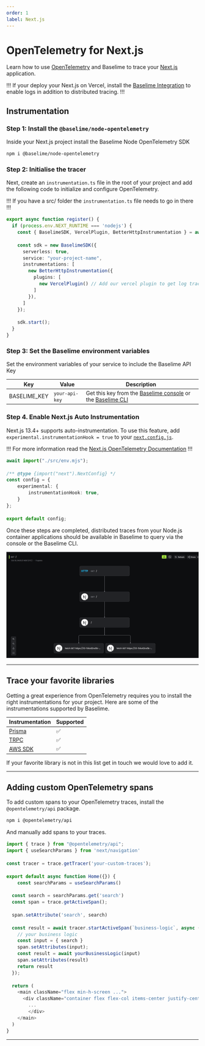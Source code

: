```yaml
---
order: 1
label: Next.js
---
```


# OpenTelemetry for Next.js

Learn how to use [OpenTelemetry](https://opentelemetry.io/) and Baselime to trace your [Next.js](https://nextjs.org/) application.


!!!
If your deploy your Next.js on Vercel, install the [Baselime Integration](https://vercel.com/integrations/baselime) to enable logs in addition to distributed tracing.
!!!

## Instrumentation

### Step 1: Install the `@baselime/node-opentelemetry`


Inside your Next.js project install the Baselime Node OpenTelemetry SDK

```bash # :icon-terminal: terminal
npm i @baselime/node-opentelemetry 
```

### Step 2: Initialise the tracer

Next, create an `instrumentation.ts` file in the root of your project and add the following code to initialize and configure OpenTelemetry.

!!!
If you have a src/ folder the `instrumentation.ts` file needs to go in there
!!!

```typescript # :icon-code: instrumentation.ts
export async function register() {
  if (process.env.NEXT_RUNTIME === 'nodejs') {
    const { BaselimeSDK, VercelPlugin, BetterHttpInstrumentation } = await import('@baselime/node-opentelemetry');

    const sdk = new BaselimeSDK({
      serverless: true,
      service: "your-project-name",
      instrumentations: [
        new BetterHttpInstrumentation({ 
          plugins: [
            new VercelPlugin() // Add our vercel plugin to get log trace correlation to projects deployed to vercel
          ]
        }),
      ]
    });

    sdk.start();
  }
}
```

### Step 3: Set the Baselime environment variables

Set the environment variables of your service to include the Baselime API Key

| Key          | Value          | Description                                                                                                                  |
| ------------ | -------------- | ---------------------------------------------------------------------------------------------------------------------------- |
| BASELIME_KEY | `your-api-key` | Get this key from the [Baselime console](https://console.baselime.io) or the [Baselime CLI](https://github.com/Baselime/cli) |  |



### Step 4. Enable Next.js Auto Instrumentation

Next.js 13.4+ supports auto-instrumentation. To use this feature, add `experimental.instrumentationHook = true` to your [`next.config.js`](https://nextjs.org/docs/app/api-reference/next-config-js).

!!!
For more information read the [Next.js OpenTelemetry Documentation](https://nextjs.org/docs/pages/building-your-application/optimizing/open-telemetry)
!!!

```typescript # :icon-code: next.config.mjs
await import("./src/env.mjs");

/** @type {import("next").NextConfig} */
const config = {
    experimental: {
        instrumentationHook: true,
    }
};

export default config;
```

Once these steps are completed, distributed traces from your Node.js container applications should be available in Baselime to query via the console or the Baselime CLI.

![Example Next.js Trace](../../assets/images/illustrations/sending-data/opentelemetry/next.js.png)

---

## Trace your favorite libraries

Getting a great experience from OpenTelemetry requires you to install the right instrumentations for your project. Here are some of the instrumentations supported by Baselime.

<!-- A markdown table -->

| Instrumentation | Supported |
| --------------- | --- |
| [Prisma](https://www.prisma.io/docs/concepts/components/prisma-client/opentelemetry-tracing) | ✅ |
| [TRPC](https://github.com/baselime/node-opentelemetry/blob/main/TRPC.md) | ✅ |
| [AWS SDK](https://www.npmjs.com/package/@opentelemetry/instrumentation-aws-sdk) | ✅ |

If your favorite library is not in this list get in touch we would love to add it.

---

## Adding custom OpenTelemetry spans

To add custom spans to your OpenTelemetry traces, install the `@opentelemetry/api` package.

```bash # :icon-terminal: terminal
npm i @opentelemetry/api
```

And manually add spans to your traces.

```js # :icon-code: page.js
import { trace } from "@opentelemetry/api";
import { useSearchParams } from 'next/navigation'
 
const tracer = trace.getTracer('your-custom-traces');

export default async function Home({}) {
    const searchParams = useSearchParams()
 
  const search = searchParams.get('search')
  const span = trace.getActiveSpan();
  
  span.setAttribute('search', search)

  const result = await tracer.startActiveSpan(`business-logic`, async (span) => {
    // your business logic
    const input = { search }
    span.setAttributes(input);
    const result = await yourBusinessLogic(input)
    span.setAttributes(result)
    return result
  });

  return (
    <main className="flex min-h-screen ...">
      <div className="container flex flex-col items-center justify-center gap-12 px-4 py-16 ">
        ...
        </div>
    </main>
  )
}
```
---